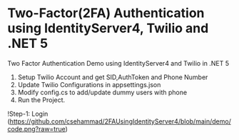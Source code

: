 # Two-Factor(2FA) Authentication using IdentityServer4, Twilio and .NET 5  
Two Factor Authentication Demo using IdentityServer4 and Twilio in .NET 5

1. Setup Twilio Account and get SID,AuthToken and Phone Number
2. Update Twilio Configurations in appsettings.json 
3. Modify config.cs to add/update dummy users with phone 
4. Run the Project. 

!Step-1: Login (https://github.com/csehammad/2FAUsingIdentityServer4/blob/main/demo/code.png?raw=true)
 
